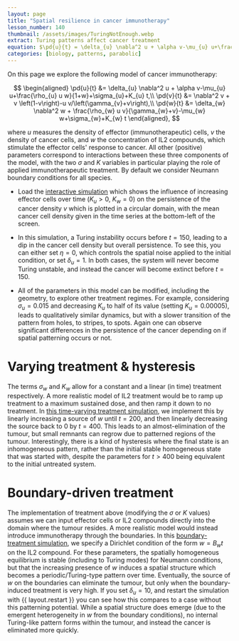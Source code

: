 ```yaml
---
layout: page
title: "Spatial resilience in cancer immunotherapy"
lesson_number: 140
thumbnail: /assets/images/TuringNotEnough.webp
extract: Turing patterns affect cancer treatment
equation: $\pd{u}{t} = \delta_{u} \nabla^2 u + \alpha v-\mu_{u} u+\frac{\rho_{u} u w}{1+w}+\sigma_{u}+K_{u} t$, $\pd{v}{t} = \nabla^2 v + v \left(1-v\right)-u v/\left(\gamma_{v}+v\right)$, $\pd{w}{t} = \delta_{w} \nabla^2 w + \frac{\rho_{w} u v}{\gamma_{w}+v}-\mu_{w} w+\sigma_{w}+K_{w} t$
categories: [biology, patterns, parabolic]
---
```


On this page we explore the following model of cancer immunotherapy:

$$
\begin{aligned}
    \pd{u}{t} &= \delta_{u} \nabla^2 u + \alpha v-\mu_{u} u+\frac{\rho_{u} u w}{1+w}+\sigma_{u}+K_{u} t,\\
    \pd{v}{t} &= \nabla^2 v + v \left(1-v\right)-u v/\left(\gamma_{v}+v\right),\\
    \pd{w}{t} &= \delta_{w} \nabla^2 w + \frac{\rho_{w} u v}{\gamma_{w}+v}-\mu_{w} w+\sigma_{w}+K_{w} t
    \end{aligned},
$$

where $u$ measures the density of effector (immunotherapeutic) cells, $v$ the density of cancer cells, and $w$ the concentration of IL2 compounds, which stimulate the effector cells' response to cancer. All other (positive) parameters correspond to interactions between these three components of the model, with the two $\sigma$ and $K$ variables in particular playing the role of applied immunotherapeutic treatment. By default we consider Neumann boundary conditions for all species.

* Load the [interactive simulation](/sim/?preset=ImmunotherapyCircleNeumann) which shows the influence of increasing effector cells over time ($K_u>0$, $K_w=0$) on the persistence of the cancer density $v$ which is plotted in a circular domain, with the mean cancer cell density given in the time series at the bottom-left of the screen.

* In this simulation, a Turing instability occurs before $t=150$, leading to a dip in the cancer cell density but overall persistence. To see this, you can either set $\eta=0$, which controls the spatial noise applied to the initial condition, or set $\delta_u=1$. In both cases, the system will never become Turing unstable, and instead the cancer will become extinct before $t=150$.

* All of the parameters in this model can be modified, including the geometry, to explore other treatment regimes. For example, considering $\sigma_u=0.015$ and decreasing $K_u$ to half of its value (setting $K_u=0.00005$), leads to qualitatively similar dynamics, but with a slower transition of the pattern from holes, to stripes, to spots. Again one can observe significant differences in the persistence of the cancer depending on if spatial patterning occurs or not.

# Varying treatment & hysteresis

The terms $\sigma_w$ and $K_w$ allow for a constant and a linear (in time) treatment respectively. A more realistic model of IL2 treatment would be to ramp up treatment to a maximum sustained dose, and then ramp it down to no treatment. In [this time-varying treatment simulation](/sim/?preset=ImmunotherapyCircleHysteresis), we implement this by linearly increasing a source of $w$ until $t=200$, and then linearly decreasing the source back to $0$ by $t=400$. This leads to an almost-elimination of the tumour, but small remnants can regrow due to patterned regions of the tumour. Interestingly, there is a kind of hysteresis where the final state is an inhomogeneous pattern, rather than the initial stable homogeneous state that was started with, despite the parameters for $t>400$ being equivalent to the initial untreated system.

# Boundary-driven treatment

The implementation of treatment above (modifying the $\sigma$ or $K$ values) assumes we can input effector cells or IL2 compounds directly into the domain where the tumour resides. A more realistic model would instead introduce immunotherapy through the boundaries. In this [boundary-treatment simulation](/sim/?preset=ImmunotherapySquareDirichlet), we specify a Dirichlet condition of the form $w=B_w t$ on the IL2 compound. For these parameters, the spatially homogeneous equilibrium is stable (including to Turing modes) for Neumann conditions, but that the increasing presence of $w$ induces a spatial structure which becomes a periodic/Turing-type pattern over time. Eventually, the source of $w$ on the boundaries can eliminate the tumour, but only when the boundary-induced treatment is very high. If you set $\delta_u=10$, and restart the simulation with {{ layout.restart }} you can see how this compares to a case without this patterning potential. While a spatial structure does emerge (due to the emergent heterogeneity in $w$ from the boundary conditions), no internal Turing-like pattern forms within the tumour, and instead the cancer is eliminated more quickly.
